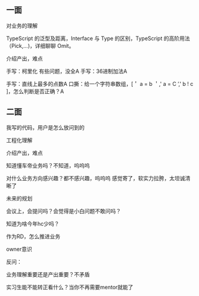 ## 一面

对业务的理解

TypeScript 的泛型及距离，Interface 与 Type 的区别，TypeScript 的高阶用法（Pick,...)，详细聊聊 Omit。

介绍产出，难点

手写：柯里化 有些问题，没全A
手写：36进制加法A

手写：直线上最多的点数A
口撕：给一个字符串数组，[＇ a = b ＇,' a = C ’,' b ! c ]，怎么判断是否正确？A

## 二面

我写的代码，用户是怎么放问到的

工程化理解

介绍产出，难点

知道懂车帝业务吗？不知道，呜呜呜

对什么业务方向感兴趣？都不感兴趣，呜呜呜 感觉寄了，软实力拉胯，太坦诚清晰了

未来的规划

会议上，会提问吗？会觉得是小白问题不敢问吗？

知道为啥今年hc少吗？

作为RD，怎么推进业务

owner意识

反问：

业务理解重要还是产出重要？不矛盾

实习生能不能转正看什么？当你不再需要mentor就能了